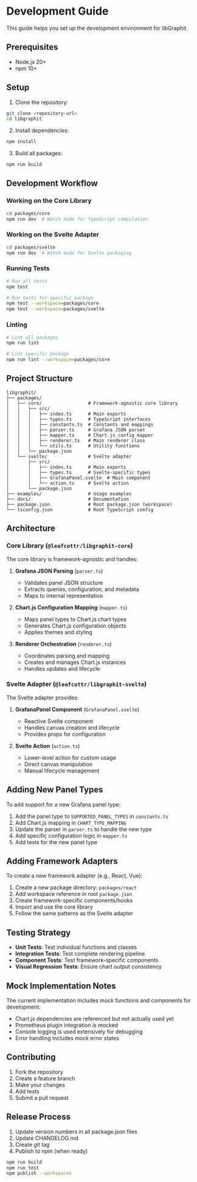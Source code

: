 # Development Guide

This guide helps you set up the development environment for libGraphit.

## Prerequisites

- Node.js 20+ 
- npm 10+

## Setup

1. Clone the repository:
```bash
git clone <repository-url>
cd libgraphit
```

2. Install dependencies:
```bash
npm install
```

3. Build all packages:
```bash
npm run build
```

## Development Workflow

### Working on the Core Library

```bash
cd packages/core
npm run dev  # Watch mode for TypeScript compilation
```

### Working on the Svelte Adapter

```bash
cd packages/svelte  
npm run dev  # Watch mode for Svelte packaging
```

### Running Tests

```bash
# Run all tests
npm test

# Run tests for specific package
npm test --workspace=packages/core
npm test --workspace=packages/svelte
```

### Linting

```bash
# Lint all packages
npm run lint

# Lint specific package
npm run lint --workspace=packages/core
```

## Project Structure

```
libgraphit/
├── packages/
│   ├── core/                 # Framework-agnostic core library
│   │   ├── src/
│   │   │   ├── index.ts      # Main exports
│   │   │   ├── types.ts      # TypeScript interfaces
│   │   │   ├── constants.ts  # Constants and mappings
│   │   │   ├── parser.ts     # Grafana JSON parser
│   │   │   ├── mapper.ts     # Chart.js config mapper
│   │   │   ├── renderer.ts   # Main renderer class
│   │   │   └── utils.ts      # Utility functions
│   │   └── package.json
│   └── svelte/               # Svelte adapter
│       ├── src/
│       │   ├── index.ts      # Main exports
│       │   ├── types.ts      # Svelte-specific types
│       │   ├── GrafanaPanel.svelte  # Main component
│       │   └── action.ts     # Svelte action
│       └── package.json
├── examples/                 # Usage examples
├── docs/                     # Documentation
├── package.json              # Root package.json (workspace)
└── tsconfig.json             # Root TypeScript config
```

## Architecture

### Core Library (`@leafcuttr/libgraphit-core`)

The core library is framework-agnostic and handles:

1. **Grafana JSON Parsing** (`parser.ts`)
   - Validates panel JSON structure
   - Extracts queries, configuration, and metadata
   - Maps to internal representation

2. **Chart.js Configuration Mapping** (`mapper.ts`)
   - Maps panel types to Chart.js chart types
   - Generates Chart.js configuration objects
   - Applies themes and styling

3. **Renderer Orchestration** (`renderer.ts`)
   - Coordinates parsing and mapping
   - Creates and manages Chart.js instances
   - Handles updates and lifecycle

### Svelte Adapter (`@leafcuttr/libgraphit-svelte`)

The Svelte adapter provides:

1. **GrafanaPanel Component** (`GrafanaPanel.svelte`)
   - Reactive Svelte component
   - Handles canvas creation and lifecycle
   - Provides props for configuration

2. **Svelte Action** (`action.ts`)
   - Lower-level action for custom usage
   - Direct canvas manipulation
   - Manual lifecycle management

## Adding New Panel Types

To add support for a new Grafana panel type:

1. Add the panel type to `SUPPORTED_PANEL_TYPES` in `constants.ts`
2. Add Chart.js mapping in `CHART_TYPE_MAPPING`
3. Update the parser in `parser.ts` to handle the new type
4. Add specific configuration logic in `mapper.ts`
5. Add tests for the new panel type

## Adding Framework Adapters

To create a new framework adapter (e.g., React, Vue):

1. Create a new package directory: `packages/react`
2. Add workspace reference in root `package.json`
3. Create framework-specific components/hooks
4. Import and use the core library
5. Follow the same patterns as the Svelte adapter

## Testing Strategy

- **Unit Tests**: Test individual functions and classes
- **Integration Tests**: Test complete rendering pipeline
- **Component Tests**: Test framework-specific components
- **Visual Regression Tests**: Ensure chart output consistency

## Mock Implementation Notes

The current implementation includes mock functions and components for development:

- Chart.js dependencies are referenced but not actually used yet
- Prometheus plugin integration is mocked
- Console logging is used extensively for debugging
- Error handling includes mock error states

## Contributing

1. Fork the repository
2. Create a feature branch
3. Make your changes
4. Add tests
5. Submit a pull request

## Release Process

1. Update version numbers in all package.json files
2. Update CHANGELOG.md
3. Create git tag
4. Publish to npm (when ready)

```bash
npm run build
npm run test
npm publish --workspaces
```